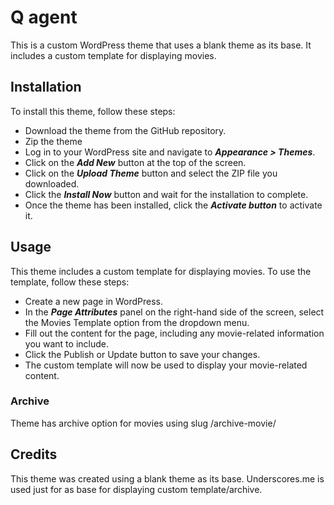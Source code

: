 
# Q agent 
This is a custom WordPress theme that uses a blank theme as its base. It includes a custom template for displaying movies.

## Installation
To install this theme, follow these steps:

* Download the theme  from the GitHub repository.
* Zip the theme
* Log in to your WordPress site and navigate to ***Appearance > Themes***.
* Click on the ***Add New*** button at the top of the screen.
* Click on the ***Upload Theme*** button and select the ZIP file you downloaded.
* Click the ***Install Now*** button and wait for the installation to complete.
* Once the theme has been installed, click the ***Activate button*** to activate it.

## Usage
This theme includes a custom template for displaying movies. To use the template, follow these steps:

* Create a new page in WordPress.
* In the ***Page Attributes*** panel on the right-hand side of the screen, select the Movies Template option from the dropdown menu.
* Fill out the content for the page, including any movie-related information you want to include.
* Click the Publish or Update button to save your changes.
* The custom template will now be used to display your movie-related content.
 
### Archive 
 Theme has archive option for movies using slug /archive-movie/

## Credits
This theme was created using a blank theme as its base. Underscores.me is used just for as base for displaying custom template/archive.





